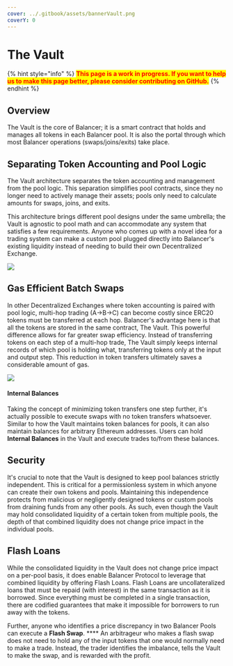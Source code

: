 ```yaml
---
cover: ../.gitbook/assets/bannerVault.png
coverY: 0
---
```


# The Vault

{% hint style="info" %}
<mark style="color:red;">**This page is a work in progress. If you want to help us to make this page better, please consider contributing on GitHub.**</mark>
{% endhint %}

## Overview

The Vault is the core of Balancer; it is a smart contract that holds and manages all tokens in each Balancer pool. It is also the portal through which most Balancer operations (swaps/joins/exits) take place.

## Separating Token Accounting and Pool Logic

The Vault architecture separates the token accounting and management from the pool logic. This separation simplifies pool contracts, since they no longer need to actively manage their assets; pools only need to calculate amounts for swaps, joins, and exits.

This architecture brings different pool designs under the same umbrella; the Vault is agnostic to pool math and can accommodate any system that satisfies a few requirements. Anyone who comes up with a novel idea for a trading system can make a custom pool plugged directly into Balancer's existing liquidity instead of needing to build their own Decentralized Exchange.

![](../.gitbook/assets/vault.png)

## Gas Efficient Batch Swaps

In other Decentralized Exchanges where token accounting is paired with pool logic, multi-hop trading (A->B->C) can become costly since ERC20 tokens must be transferred at each hop. Balancer's advantage here is that all the tokens are stored in the same contract, The Vault. This powerful difference allows for far greater swap efficiency. Instead of transferring tokens on each step of a multi-hop trade, The Vault simply keeps internal records of which pool is holding what, transferring tokens only at the input and output step. This reduction in token transfers ultimately saves a considerable amount of gas.

![](../.gitbook/assets/gascomparisonbatchswap.png)

#### Internal Balances

Taking the concept of minimizing token transfers one step further, it's actually possible to execute swaps with no token transfers whatsoever. Similar to how the Vault maintains token balances for pools, it can also maintain balances for arbitrary Ethereum addresses. Users can hold **Internal Balances** in the Vault and execute trades to/from these balances.

## Security

It's crucial to note that the Vault is designed to keep pool balances strictly independent. This is critical for a permissionless system in which anyone can create their own tokens and pools. Maintaining this independence protects from malicious or negligently designed tokens or custom pools from draining funds from any other pools. As such, even though the Vault may hold consolidated liquidity of a certain token from multiple pools, the depth of that combined liquidity does not change price impact in the individual pools.

## Flash Loans

While the consolidated liquidity in the Vault does not change price impact on a per-pool basis, it does enable Balancer Protocol to leverage that combined liquidity by offering Flash Loans. Flash Loans are uncollateralized loans that must be repaid (with interest) in the same transaction as it is borrowed. Since everything must be completed in a single transaction, there are codified guarantees that make it impossible for borrowers to run away with the tokens.

Further, anyone who identifies a price discrepancy in two Balancer Pools can execute a **Flash Swap**. \*\*\*\* An arbitrageur who makes a flash swap does not need to hold any of the input tokens that one would normally need to make a trade. Instead, the trader identifies the imbalance, tells the Vault to make the swap, and is rewarded with the profit.
